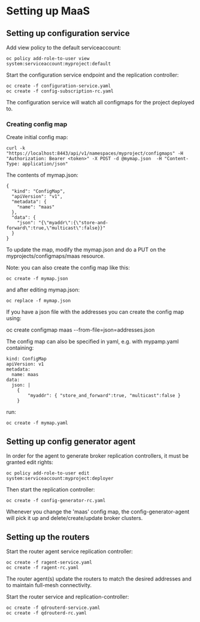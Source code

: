 # Setting up MaaS

## Setting up configuration service

Add view policy to the default serviceaccount:

    oc policy add-role-to-user view system:serviceaccount:myproject:default

Start the configuration service endpoint and the replication controller:

    oc create -f configuration-service.yaml
    oc create -f config-subscription-rc.yaml

The configuration service will watch all configmaps for the project deployed to.

### Creating config map

Create initial config map:

    curl -k "https://localhost:8443/api/v1/namespaces/myproject/configmaps" -H "Authorization: Bearer <token>" -X POST -d @mymap.json  -H "Content-Type: application/json"

The contents of mymap.json:

```
{
  "kind": "ConfigMap",
  "apiVersion": "v1",
  "metadata": {
    "name": "maas"
  },
  "data": {
    "json": "{\"myaddr\":{\"store-and-forward\":true,\"multicast\":false}}"
  }
}
```

To update the map, modify the mymap.json and do a PUT on the myprojects/configmaps/maas resource.

Note: you can also create the config map like this:

    oc create -f mymap.json

and after editing mymap.json:

    oc replace -f mymap.json

If you have a json file with the addresses you can create the config map using:

   oc create configmap maas --from-file=json=addresses.json

The config map can also be specified in yaml, e.g. with mypamp.yaml containing:

```
kind: ConfigMap
apiVersion: v1
metadata:
  name: maas
data:
  json: |
    {
        "myaddr": { "store_and_forward":true, "multicast":false }
    }
```

run:

    oc create -f mymap.yaml

## Setting up config generator agent

In order for the agent to generate broker replication controllers, it must be granted edit rights:

    oc policy add-role-to-user edit system:serviceaccount:myproject:deployer

Then start the replication controller:

    oc create -f config-generator-rc.yaml

Whenever you change the 'maas' config map, the config-generator-agent will pick it up and
delete/create/update broker clusters.


## Setting up the routers

Start the router agent service replication controller:

    oc create -f ragent-service.yaml
    oc create -f ragent-rc.yaml

The router agent(s) update the routers to match the desired addresses
and to maintain full-mesh connectivity.

Start the router service and replication-controller:

    oc create -f qdrouterd-service.yaml
    oc create -f qdrouterd-rc.yaml
